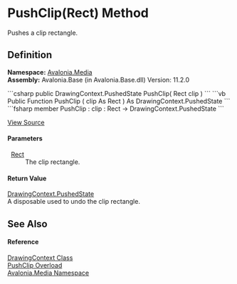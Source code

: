 # PushClip(Rect) Method


Pushes a clip rectangle.



## Definition
**Namespace:** <a href="N_Avalonia_Media">Avalonia.Media</a>  
**Assembly:** Avalonia.Base (in Avalonia.Base.dll) Version: 11.2.0

<Tabs groupId="api-code-preview">
<TabItem value="csharp" label="C#">
```csharp
public DrawingContext.PushedState PushClip(
	Rect clip
)
```
</TabItem>
<TabItem value="vb" label="VB">
```vb
Public Function PushClip ( 
	clip As Rect
) As DrawingContext.PushedState
```
</TabItem>
<TabItem value="fsharp" label="F#">
```fsharp
member PushClip : 
        clip : Rect -> DrawingContext.PushedState 
```
</TabItem>
</Tabs>



<a href="https://github.com/AvaloniaUI/Avalonia/tree/master/src/Avalonia.Base/Media/DrawingContext.cs#L338" title="View the source code">View Source</a>



#### Parameters
<dl><dt>  <a href="T_Avalonia_Rect">Rect</a></dt><dd>The clip rectangle.</dd></dl>

#### Return Value
<a href="T_Avalonia_Media_DrawingContext_PushedState">DrawingContext.PushedState</a>  
A disposable used to undo the clip rectangle.

## See Also


#### Reference
<a href="T_Avalonia_Media_DrawingContext">DrawingContext Class</a>  
<a href="Overload_Avalonia_Media_DrawingContext_PushClip">PushClip Overload</a>  
<a href="N_Avalonia_Media">Avalonia.Media Namespace</a>  
